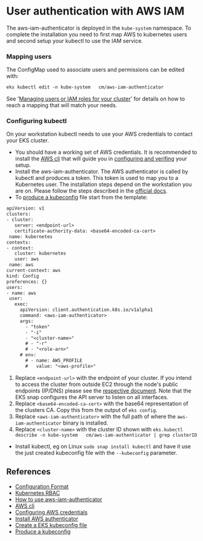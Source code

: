 # User authentication with AWS IAM

The aws-iam-authenticator is deployed in the `kube-system` namespace. To complete the
installation you need to first map AWS to kubernetes users and second setup your kubectl to use the IAM service.

### Mapping users

The ConfigMap used to associate users and permissions can be edited with: 
```dtd
eks kubectl edit -n kube-system   cm/aws-iam-authenticator
```
See '[Managing users or IAM roles for your cluster](https://docs.aws.amazon.com/eks/latest/userguide/add-user-role.html)'
for details on how to reach a mapping that will match your needs.


### Configuring kubectl

On your workstation kubectl needs to use your AWS credentials to contact your EKS cluster.
 
 * You should have a working set of AWS credentials. It is recommended to install the [AWS cli](https://aws.amazon.com/cli/)
  that will guide you in 
  [configuring and verifing](https://docs.aws.amazon.com/cli/latest/userguide/cli-configure-quickstart.html) your setup. 
 * Install the aws-iam-authenticator. The AWS authenticator is called by kubectl and produces a token. This token is
  used to map you to a Kubernetes user. The installation steps depend on the workstation you are on. Please follow the
  steps described in the [official docs](https://docs.aws.amazon.com/eks/latest/userguide/install-aws-iam-authenticator.html).
 * To [produce a kubeconfig](https://docs.aws.amazon.com/eks/latest/userguide/create-kubeconfig.html) file start from the template:
 ```dtd
apiVersion: v1
clusters:
- cluster:
    server: <endpoint-url>
    certificate-authority-data: <base64-encoded-ca-cert>
  name: kubernetes
contexts:
- context:
    cluster: kubernetes
    user: aws
  name: aws
current-context: aws
kind: Config
preferences: {}
users:
- name: aws
  user:
    exec:
      apiVersion: client.authentication.k8s.io/v1alpha1
      command: <aws-iam-authenticator>
      args:
        - "token"
        - "-i"
        - "<cluster-name>"
        # - "-r"
        # - "<role-arn>"
      # env:
        # - name: AWS_PROFILE
        #   value: "<aws-profile>"
```
   1. Replace `<endpoint-url>` with the endpoint of your cluster. If you intend to access the cluster from outside EC2
    through the node's public endpoints (IP/DNS) please see the [respective document](access.md). Note that the EKS snap
    configures the API server to listen on all interfaces.
   1. Replace `<base64-encoded-ca-cert>` with the base64 representation of the clusters CA. Copy this from the output of
    `eks config`.
   1. Replace `<aws-iam-authenticator>` with the full path of where the `aws-iam-authenticator` binary is installed.
   1. Replace `<cluster-name>` with the cluster ID shown with `eks.kubectl describe -n kube-system   cm/aws-iam-authenticator | grep clusterID`
 * Install kubectl, eg on Linux `sudo snap install kubectl` and have it use the just created kubeconfig file with the
  `--kubeconfig` parameter.

## References
 * [Configuration Format](https://github.com/kubernetes-sigs/aws-iam-authenticator#full-configuration-format)
 * [Kubernetes RBAC](https://kubernetes.io/docs/reference/access-authn-authz/rbac/)
 * [How to use aws-iam-authenticator](https://github.com/kubernetes-sigs/aws-iam-authenticator)
 * [AWS cli](https://aws.amazon.com/cli/)
 * [Configuring AWS credentials](https://docs.aws.amazon.com/cli/latest/userguide/cli-configure-quickstart.html)
 * [Install AWS authenticator](https://docs.aws.amazon.com/eks/latest/userguide/install-aws-iam-authenticator.html)
 * [Create a EKS kubeconfig file](https://docs.aws.amazon.com/eks/latest/userguide/create-kubeconfig.html)
 * [Produce a kubeconfig](https://docs.aws.amazon.com/eks/latest/userguide/create-kubeconfig.html)